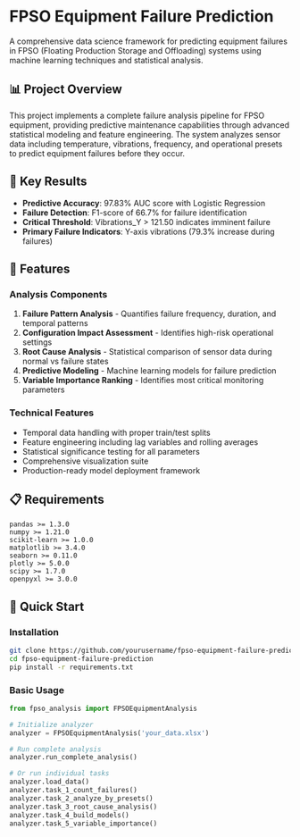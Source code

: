 # FPSO Equipment Failure Prediction

A comprehensive data science framework for predicting equipment failures in FPSO (Floating Production Storage and Offloading) systems using machine learning techniques and statistical analysis.

## 📊 Project Overview

This project implements a complete failure analysis pipeline for FPSO equipment, providing predictive maintenance capabilities through advanced statistical modeling and feature engineering. The system analyzes sensor data including temperature, vibrations, frequency, and operational presets to predict equipment failures before they occur.

## 🎯 Key Results

- **Predictive Accuracy**: 97.83% AUC score with Logistic Regression
- **Failure Detection**: F1-score of 66.7% for failure identification
- **Critical Threshold**: Vibrations_Y > 121.50 indicates imminent failure
- **Primary Failure Indicators**: Y-axis vibrations (79.3% increase during failures)

## 🔧 Features

### Analysis Components
1. **Failure Pattern Analysis** - Quantifies failure frequency, duration, and temporal patterns
2. **Configuration Impact Assessment** - Identifies high-risk operational settings
3. **Root Cause Analysis** - Statistical comparison of sensor data during normal vs failure states
4. **Predictive Modeling** - Machine learning models for failure prediction
5. **Variable Importance Ranking** - Identifies most critical monitoring parameters

### Technical Features
- Temporal data handling with proper train/test splits
- Feature engineering including lag variables and rolling averages
- Statistical significance testing for all parameters
- Comprehensive visualization suite
- Production-ready model deployment framework

## 📋 Requirements

```
pandas >= 1.3.0
numpy >= 1.21.0
scikit-learn >= 1.0.0
matplotlib >= 3.4.0
seaborn >= 0.11.0
plotly >= 5.0.0
scipy >= 1.7.0
openpyxl >= 3.0.0
```

## 🚀 Quick Start

### Installation

```bash
git clone https://github.com/yourusername/fpso-equipment-failure-prediction.git
cd fpso-equipment-failure-prediction
pip install -r requirements.txt
```

### Basic Usage

```python
from fpso_analysis import FPSOEquipmentAnalysis

# Initialize analyzer
analyzer = FPSOEquipmentAnalysis('your_data.xlsx')

# Run complete analysis
analyzer.run_complete_analysis()

# Or run individual tasks
analyzer.load_data()
analyzer.task_1_count_failures()
analyzer.task_2_analyze_by_presets()
analyzer.task_3_root_cause_analysis()
analyzer.task_4_build_models()
analyzer.task_5_variable_importance()
```
